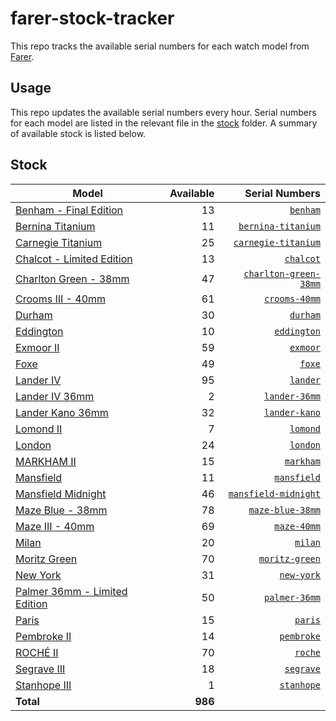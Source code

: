 # farer-stock-tracker

This repo tracks the available serial numbers for each watch model from [Farer](https://farer.com).

## Usage

This repo updates the available serial numbers every hour. Serial numbers for each model are listed in the relevant file in the [stock](./stock) folder. A summary of available stock is listed below.

## Stock

| Model | Available | Serial Numbers |
| ----- | --------: | -------------: |
| [Benham - Final Edition](https://usd.farer.com/products/benham) | 13 | [`benham`](./stock/benham) |
| [Bernina Titanium](https://usd.farer.com/products/bernina-titanium) | 11 | [`bernina-titanium`](./stock/bernina-titanium) |
| [Carnegie Titanium](https://usd.farer.com/products/carnegie-titanium) | 25 | [`carnegie-titanium`](./stock/carnegie-titanium) |
| [Chalcot - Limited Edition](https://usd.farer.com/products/chalcot) | 13 | [`chalcot`](./stock/chalcot) |
| [Charlton Green - 38mm](https://usd.farer.com/products/charlton-green-38mm) | 47 | [`charlton-green-38mm`](./stock/charlton-green-38mm) |
| [Crooms III - 40mm](https://usd.farer.com/products/crooms-40mm) | 61 | [`crooms-40mm`](./stock/crooms-40mm) |
| [Durham](https://usd.farer.com/products/durham) | 30 | [`durham`](./stock/durham) |
| [Eddington](https://usd.farer.com/products/eddington) | 10 | [`eddington`](./stock/eddington) |
| [Exmoor II](https://usd.farer.com/products/exmoor) | 59 | [`exmoor`](./stock/exmoor) |
| [Foxe](https://usd.farer.com/products/foxe) | 49 | [`foxe`](./stock/foxe) |
| [Lander IV](https://usd.farer.com/products/lander) | 95 | [`lander`](./stock/lander) |
| [Lander IV 36mm](https://usd.farer.com/products/lander-36mm) | 2 | [`lander-36mm`](./stock/lander-36mm) |
| [Lander Kano 36mm](https://usd.farer.com/products/lander-kano) | 32 | [`lander-kano`](./stock/lander-kano) |
| [Lomond II](https://usd.farer.com/products/lomond) | 7 | [`lomond`](./stock/lomond) |
| [London](https://usd.farer.com/products/london) | 24 | [`london`](./stock/london) |
| [MARKHAM II](https://usd.farer.com/products/markham) | 15 | [`markham`](./stock/markham) |
| [Mansfield](https://usd.farer.com/products/mansfield) | 11 | [`mansfield`](./stock/mansfield) |
| [Mansfield Midnight](https://usd.farer.com/products/mansfield-midnight) | 46 | [`mansfield-midnight`](./stock/mansfield-midnight) |
| [Maze Blue - 38mm](https://usd.farer.com/products/maze-blue-38mm) | 78 | [`maze-blue-38mm`](./stock/maze-blue-38mm) |
| [Maze III - 40mm](https://usd.farer.com/products/maze-40mm) | 69 | [`maze-40mm`](./stock/maze-40mm) |
| [Milan](https://usd.farer.com/products/milan) | 20 | [`milan`](./stock/milan) |
| [Moritz Green](https://usd.farer.com/products/moritz-green) | 70 | [`moritz-green`](./stock/moritz-green) |
| [New York](https://usd.farer.com/products/new-york) | 31 | [`new-york`](./stock/new-york) |
| [Palmer 36mm - Limited Edition](https://usd.farer.com/products/palmer-36mm) | 50 | [`palmer-36mm`](./stock/palmer-36mm) |
| [Paris](https://usd.farer.com/products/paris) | 15 | [`paris`](./stock/paris) |
| [Pembroke II](https://usd.farer.com/products/pembroke) | 14 | [`pembroke`](./stock/pembroke) |
| [ROCHÉ II](https://usd.farer.com/products/roche) | 70 | [`roche`](./stock/roche) |
| [Segrave III](https://usd.farer.com/products/segrave) | 18 | [`segrave`](./stock/segrave) |
| [Stanhope III](https://usd.farer.com/products/stanhope) | 1 | [`stanhope`](./stock/stanhope) |
| **Total** | **986** | |
